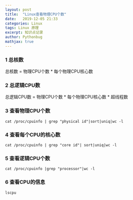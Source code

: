 ```yaml
---
layout: post
title:  "Linux查看物理CPU个数"
date:   2019-12-05 21:33
categories: Linux
tags: Linux 原理
excerpt: 知识点记录
author: Pythonbug
mathjax: true
---
```


### 1 总核数
总核数 = 物理CPU个数 * 每个物理CPU核心数

### 2 总逻辑CPU数
总逻辑CPU数 = 物理CPU个数 * 每个物理CPU核心数 * 超线程数

### 3 查看物理CPU个数
```
cat /proc/cpuinfo | grep "physical id"|sort|uniq|wc -l
```

### 4 查看每个CPU的核心数
```
cat /proc/cpuinfo | grep "core id"| sort|uniq|wc -l
```

### 5 查看逻辑CPU个数
```
cat /proc/cpuinfo |grep "processor"|wc -l
```

### 6 查看CPU的信息
```
lscpu
```